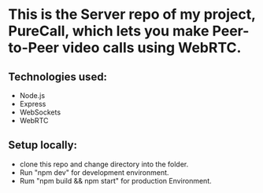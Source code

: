 # This is the Server repo of my project, PureCall, which lets you make Peer-to-Peer video calls using WebRTC.

## Technologies used:
- Node.js
- Express
- WebSockets
- WebRTC

## Setup locally:
- clone this repo and change directory into the folder.
- Run "npm dev" for development environment.
- Rum "npm build && npm start" for production Environment. 
